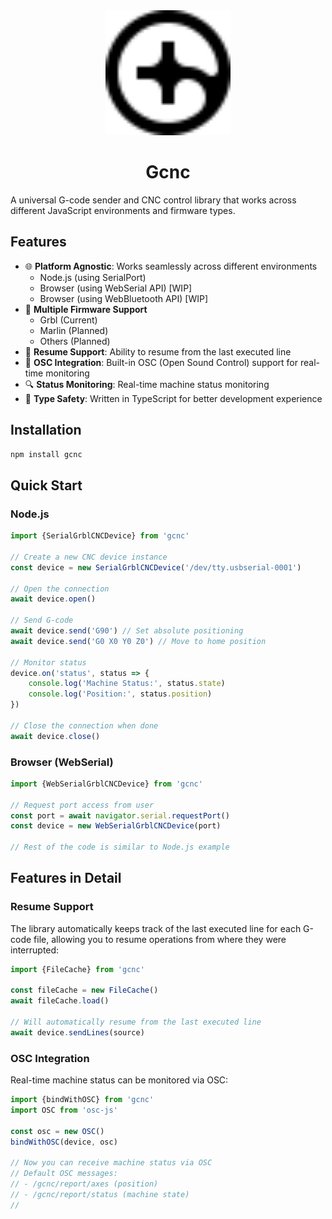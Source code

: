 <div align="center">
<img src="docs/public/logo.svg" width="200" alt="logo">
</div>

<h1 align="center">Gcnc</h1>

A universal G-code sender and CNC control library that works across different JavaScript environments and firmware types.

## Features

- 🌐 **Platform Agnostic**: Works seamlessly across different environments
  - Node.js (using SerialPort)
  - Browser (using WebSerial API) [WIP]
  - Browser (using WebBluetooth API) [WIP]
- 🔌 **Multiple Firmware Support**
  - Grbl (Current)
  - Marlin (Planned)
  - Others (Planned)
- 🔄 **Resume Support**: Ability to resume from the last executed line
- 📡 **OSC Integration**: Built-in OSC (Open Sound Control) support for real-time monitoring
- 🔍 **Status Monitoring**: Real-time machine status monitoring
- 🎯 **Type Safety**: Written in TypeScript for better development experience

## Installation

```bash
npm install gcnc
```

## Quick Start

### Node.js

```typescript
import {SerialGrblCNCDevice} from 'gcnc'

// Create a new CNC device instance
const device = new SerialGrblCNCDevice('/dev/tty.usbserial-0001')

// Open the connection
await device.open()

// Send G-code
await device.send('G90') // Set absolute positioning
await device.send('G0 X0 Y0 Z0') // Move to home position

// Monitor status
device.on('status', status => {
	console.log('Machine Status:', status.state)
	console.log('Position:', status.position)
})

// Close the connection when done
await device.close()
```

### Browser (WebSerial)

```typescript
import {WebSerialGrblCNCDevice} from 'gcnc'

// Request port access from user
const port = await navigator.serial.requestPort()
const device = new WebSerialGrblCNCDevice(port)

// Rest of the code is similar to Node.js example
```

## Features in Detail

### Resume Support

The library automatically keeps track of the last executed line for each G-code file, allowing you to resume operations from where they were interrupted:

```typescript
import {FileCache} from 'gcnc'

const fileCache = new FileCache()
await fileCache.load()

// Will automatically resume from the last executed line
await device.sendLines(source)
```

### OSC Integration

Real-time machine status can be monitored via OSC:

```typescript
import {bindWithOSC} from 'gcnc'
import OSC from 'osc-js'

const osc = new OSC()
bindWithOSC(device, osc)

// Now you can receive machine status via OSC
// Default OSC messages:
// - /gcnc/report/axes (position)
// - /gcnc/report/status (machine state)
//
```
